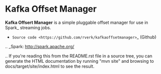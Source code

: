 Kafka Offset Manager
====================

**Kafka Offsert Manager** is a simple pluggable offset manager for 
use in Spark_ streaming jobs.

* `Source code <https://github.com/rverk/kafkaoffsetmanager>`_ (Github)

.. _Spark: http://spark.apache.org/

.. If you're reading this from the README.rst file in a source tree,
   you can generate the HTML documentation by running "mvn site" and browsing
   to docs/target/site/index.html to see the result.